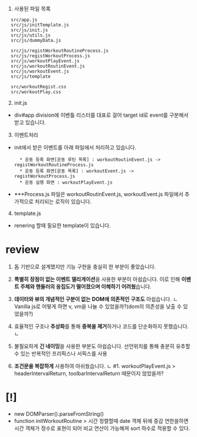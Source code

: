 
1. 사용된 파일 목록

  ```
    src/app.js
    src/js/initTemplate.js
    src/js/init.js
    src/js/utils.js
    src/js/dummyData.js

    src/js/registWorkoutRoutineProcess.js
    src/js/registWorkoutProcess.js
    src/js/workoutPlayEvent.js
    src/js/workoutRoutinEvent.js
    src/js/workoutEvent.js
    src/js/template

    src/workoutRegist.css
    src/workoutPlay.css
  ```

2. init.js

- div#app division에 이벤틀 리스터를 대표로 걸어 target id로 event를 구분해서 받고 있습니다.

3. 이벤트처리

- init에서 받은 이벤트를 아래 파일에서 처리하고 있습니다.

  ```
    * 운동 등록 화면[운동 루틴 목록] : workoutRoutinEvent.js -> registWorkoutRoutineProcess.js
    * 운동 등록 화면[운동 목록] : workoutEvent.js -> registWorkoutProcess.js
    * 운동 실행 화면 : workoutPlayEvent.js
  ```

- ***Process.js 파일은 workoutRoutinEvent.js, workoutEvent.js 파일에서 추가적으로 처리되는 로직이 있습니다.

4. template.js

- renering 할때 필요한 template이 있습니다.

# review

1. 돔 기반으로 설계했지만 기능 구현을 충실히 한 부분이 좋았습니다.

2. **특별히 장점이 없는 이벤트 델리게이션**을 사용한 부분이 아쉽습니다.
이로 인해 **이벤트 주체와 핸들러의 응집도가 떨어졌으며 이해하기 어려웠**습니다.
3. **데이터와 뷰의 개념적인 구분이 없는** **DOM에 의존적인 구조도** 아쉽습니다.
  ㄴ Vanilla js로 어떻게 하면 v, vm을 나눌 수 있었을까?(dom의 의존성을 낮출 수 있었을까?)

4. 효율적인 구조나 **추상화**를 통해 **중복을 제거**하거나 코드를 단순화하지 못했습니다.
  ㄴ

5. 불필요하게 **긴 네이밍**을 사용한 부분도 아쉽습니다.
  선언위치를 통해 충분히 유추할 수 있는 반복적인 프리픽스나 서픽스를 사용

6. **조건문을 복잡하게** 사용하여 아쉬웠습니다.
  ㄴ #1. workoutPlayEvent.js > headerIntervalReturn, toolbarIntervalReturn 때문이지 않았을까?
  
# [!]

- new DOMParser().parseFromString()
- function initWorkoutRoutine > 시간 정렬할때 date 객체 뒤에 증감 연한을하면 시간 객체가 정수로 표현이 되어 비교 연산이 가능해져 sort 하수로 적용할 수 있다.
